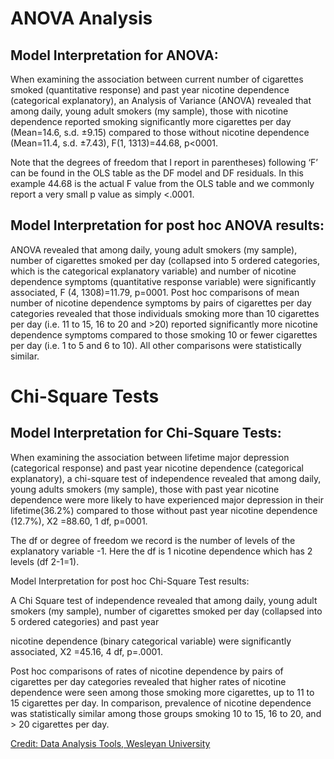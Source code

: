 # ANOVA Analysis

## Model Interpretation for ANOVA:

When examining the association between current number of cigarettes smoked (quantitative response) and past year nicotine dependence (categorical explanatory), an Analysis of Variance (ANOVA) revealed that among daily, young adult smokers (my sample), those with nicotine dependence reported smoking significantly more cigarettes per day (Mean=14.6, s.d. ±9.15) compared to those without nicotine dependence (Mean=11.4, s.d. ±7.43), F(1, 1313)=44.68, p<0001.

Note that the degrees of freedom that I report in parentheses) following ‘F’ can be found in the OLS table as the DF model and DF residuals. In this example 44.68 is the actual F value from the OLS table and we commonly report a very small p value as simply <.0001.

## Model Interpretation for post hoc ANOVA results:

ANOVA revealed that among daily, young adult smokers (my sample), number of cigarettes smoked per day (collapsed into 5 ordered categories, which is the categorical explanatory variable) and number of nicotine dependence symptoms (quantitative response variable) were significantly associated, F (4, 1308)=11.79, p=0001. Post hoc comparisons of mean number of nicotine dependence symptoms by pairs of cigarettes per day categories revealed that those individuals smoking more than 10 cigarettes per day (i.e. 11 to 15, 16 to 20 and >20) reported significantly more nicotine dependence symptoms compared to those smoking 10 or fewer cigarettes per day (i.e. 1 to 5 and 6 to 10). All other comparisons were statistically similar.


# Chi-Square Tests

## Model Interpretation for Chi-Square Tests:

When examining the association between lifetime major depression (categorical response) and past year nicotine dependence (categorical explanatory), a chi-square test of independence revealed that among daily, young adults smokers (my sample), those with past year nicotine dependence were more likely to have experienced major depression in their lifetime(36.2%) compared to those without past year nicotine dependence (12.7%), X2 =88.60, 1 df, p=0001.

The df or degree of freedom we record is the number of levels of the explanatory variable -1. Here the df is 1 nicotine dependence which has 2 levels (df 2-1=1).

Model Interpretation for post hoc Chi-Square Test results:

A Chi Square test of independence revealed that among daily, young adult smokers (my sample), number of cigarettes smoked per day (collapsed into 5 ordered categories) and past year

nicotine dependence (binary categorical variable) were significantly associated, X2 =45.16, 4 df, p=.0001.

Post hoc comparisons of rates of nicotine dependence by pairs of cigarettes per day categories revealed that higher rates of nicotine dependence were seen among those smoking more cigarettes, up to 11 to 15 cigarettes per day. In comparison, prevalence of nicotine dependence was statistically similar among those groups smoking 10 to 15, 16 to 20, and > 20 cigarettes per day.

[Credit: Data Analysis Tools, Wesleyan University][1]


[1]: https://www.coursera.org/learn/data-analysis-tools/home/info
